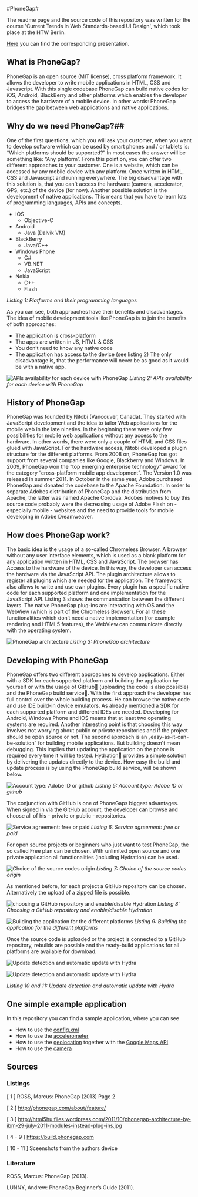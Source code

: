 #PhoneGap#

The readme page and the source code of this repository was written for the course 'Current Trends in Web Standards-based UI Design', which took place at the HTW Berlin.


[Here](http://prezi.com/-yhprmlndddg/untitled-prezi/?utm_campaign=share&utm_medium=copy) you can find the corresponding presentation.




## What is PhoneGap? ##
PhoneGap is an open source (MIT license), cross platform framework. It allows the developer to write mobile applications in HTML, CSS and Javascript. With this single codebase PhoneGap can build native codes for iOS, Android, BlackBerry and other platforms which enables the developer to access the hardware of a mobile device. 
In other words: PhoneGap bridges the gap between web applications and native applications.

## Why do we need PhoneGap?##
One of the first questions, which you will ask your customer, when you want to develop software which can be used by smart phones and / or tablets is: “Which platforms should be supported?”  In most cases the answer will be something like: “Any platform”. From this point on, you can offer two different approaches to your customer. One is a website, which can be accessed by any mobile device with any platform. Once written in HTML, CSS and Javascript and running everywhere. The big disadvantage with this solution is, that you can`t access the hardware (camera, accelerator, GPS, etc.) of the device (for now). Another possible solution is the development of native applications. This means that you have to learn lots of programming languages, APIs and concepts. 


* iOS
  * Objective-C 
* Android 
  * Java (Dalvik VM)
* BlackBerry
  * Java/C++  
* Windows Phone
  * C#
  * VB.NET
  * JavaScript  
* Nokia
  * C++
  * Flash

*Listing 1: Platforms and their programming languages*

As you can see, both approaches have their benefits and disadvantages. The idea of mobile development tools like PhoneGap is to join the benefits of both approaches: 
  * The application is cross-platform
  * The apps are written in JS, HTML & CSS
  * You don’t need to know any native code
  * The application has access to the device (see listing 2)
The only disadvantage is, that the performance will never be as good as it would be with a native app.

![APIs availability for each device with PhoneGap](https://raw.github.com/notiontaxi/phonegap-trial/master/img/listing2.jpg "Title")
*Listing 2: APIs availability for each device with PhoneGap*

## History of PhoneGap ##
PhoneGap was founded by Nitobi (Vancouver, Canada). They started with JavaScript development and the idea to tailor Web applications for the mobile web in the late nineties. In the beginning there were only few possibilities for mobile web applications without any access to the hardware. In other words, there were only a couple of HTML and CSS files glued with JavaScript. For the hardware access, Nitobi developed a plugin structure for the different platforms. From 2008 on, PhoneGap has got support from several companies like Google, Blackberry and Windows. In 2009, PhoneGap won the  “top emerging enterprise technology” award for the category “cross-platform mobile app development”. The Version 1.0 was released in summer 2011. In October in the same year, Adobe purchased PhoneGap and donated the codebase to the Apache Foundation. In order to separate Adobes distribution of PhoneGap and the distribution from Apache, the latter was named Apache Cordova.
Adobes motives to buy this source code probably were the decreasing usage of Adobe Flash on - especially mobile - websites and the need to provide tools for mobile developing in Adobe Dreamweaver.

## How does PhoneGap work? ##
The basic idea is the usage of a so-called Chromeless Browser. A browser without any user interface elements, which is used as a blank platform for any application written in HTML, CSS and JavaScript. The browser has Access to the hardware of the device. In this way, the developer can access the hardware via the JavaScript API.
The plugin architecture allows to register all plugins which are needed for the application. The framework also allows to write and use own plugins. Every plugin has a specific native code for each supported platform and one implementation for the JavaScript API. 
Listing 3 shows the communication between the different layers. The native PhoneGap plug-ins are interacting with OS and the WebView (which is part of the Chromeless Browser). For all these functionalities which don‘t need a native implementation (for example rendering and HTML5 features), the WebView can communicate directly with the operating system.
  
![PhoneGap architecture](http://html5hu.files.wordpress.com/2011/10/phonegap-architecture-by-ibm-29-july-2011-modules-instead-plug-ins.jpg "PhoneGap architecture")
*Listing 3: PhoneGap architecture*

## Developing with PhoneGap ##
PhoneGap offers two different approaches to develop applications. Either with a SDK for each supported platform and building the application by yourself or with the usage of GitHub (uploading the code is also possible) and the PhoneGap build service. 
With the first approach the developer has full control over the whole building process. He can browse the native code and use IDE build-in device emulators. As already mentioned a SDK for each supported platform and different IDEs are needed. Developing for Android, Windows Phone and iOS means that at least two operating systems are required. Another interesting point is that choosing this way involves not worrying about public or private repositories and if the project should be open source or not.
The second approach is an „easy-as-it-can-be-solution“ for building mobile applications. But building doesn't mean debugging. This implies that updating the application on the phone is required every time it will be tested. Hydration provides a simple solution by delivering the updates directly to the device. 
How easy the build and update process is by using the PhoneGap build service, will be shown below.
  
![Account type: Adobe ID or github](https://raw.github.com/notiontaxi/phonegap-trial/master/img/listing5.jpg "Account types")
*Listing 5: Account type: Adobe ID or github*
  
The conjunction with GitHub is one of PhoneGaps biggest advantages. When signed in via the GitHub account, the developer can browse and choose all of his - private or public - repositories.
  
![Service agreement: free or paid](https://raw.github.com/notiontaxi/phonegap-trial/master/img/listing6.jpg "Service agreements")
*Listing 6: Service agreement: free or paid*
  
For open source projects or beginners who just want to test PhoneGap, the so called Free plan can be chosen. With unlimited open source and one private application all functionalities (including Hydration) can be used.

![Choice of the source codes origin](https://raw.github.com/notiontaxi/phonegap-trial/master/img/listing7.jpg "source code origin")
*Listing 7: Choice of the source codes origin*
  
As mentioned before, for each project a GitHub repository can be chosen. Alternatively the upload of a zipped file is possible.

![choosing a GitHub repository and enable/disable Hydration](https://raw.github.com/notiontaxi/phonegap-trial/master/img/listing8.jpg "choosing a GitHub repository")
*Listing 8: Choosing a GitHub repository and enable/disable Hydration*
  
![Building the application for the different platforms](https://raw.github.com/notiontaxi/phonegap-trial/master/img/listing9.png "Building the application")
*Listing 9: Building the application for the different platforms*
  
Once the source code is uploaded or the project is connected to a GitHub repository, rebuilds are possible and the ready-build applications for all platforms are available for download.

![Update detection and automatic update with Hydra](https://raw.github.com/notiontaxi/phonegap-trial/master/img/listing10.png "Use Hydra")

![Update detection and automatic update with Hydra](https://raw.github.com/notiontaxi/phonegap-trial/master/img/listing11.png "Hydra is good for you")
  
*Listing 10 and 11: Update detection and automatic update with Hydra*


## One simple example application ##
In this repository you can find a sample application, where you can see
  * How to use the [config.xml](https://build.phonegap.com/docs/config-xml)
  * How to use the [accelerometer](http://docs.phonegap.com/en/3.0.0/cordova_accelerometer_accelerometer.md.html#Accelerometer)
  * How to use the [geolocation](http://docs.phonegap.com/en/3.0.0/cordova_geolocation_geolocation.md.html#Geolocation) together with the [Google Maps API](https://developers.google.com/maps/mobile-apps?hl=de)
  * How to use the [camera](http://docs.phonegap.com/en/3.0.0/cordova_camera_camera.md.html#Camera)

## Sources ##
### Listings ###

[ 1 ] ROSS, Marcus: PhoneGap (2013) Page 2
  
[ 2 ] http://phonegap.com/about/feature/
  
[ 3 ] http://html5hu.files.wordpress.com/2011/10/phonegap-architecture-by-ibm-29-july-2011-modules-instead-plug-ins.jpg
  
[ 4 - 9 ] https://build.phonegap.com
  
[ 10 - 11 ]	Sceenshots from the authors device
  
### Literature ###

ROSS, Marcus:  PhoneGap (2013).
  
LUNNY, Andrew: PhoneGap Beginner’s Guide (2011).
